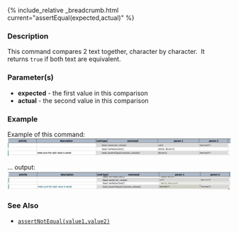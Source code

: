 {% include_relative _breadcrumb.html current="assertEqual(expected,actual)" %}


### Description
This command compares 2 text together, character by character.  It returns `true` if both text are equivalent.


### Parameter(s)
- **expected** \- the first value in this comparison
- **actual** \- the second value in this comparison


### Example
Example of this command:
![script](image/assertEqual_01.png)

... output:
![output](image/assertEqual_02.png)


### See Also
- [`assertNotEqual(value1,value2)`](assertNotEqual(value1,value2).html)
